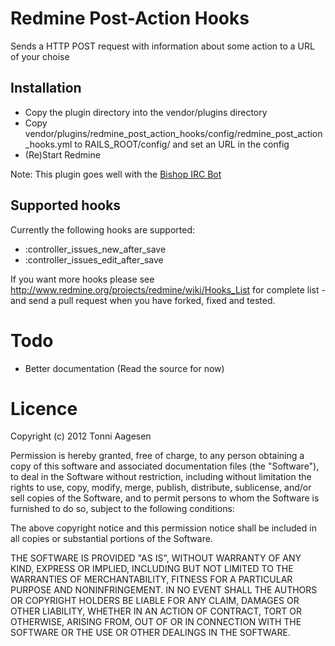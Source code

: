 # Redmine Post-Action Hooks

Sends a HTTP POST request with information about some action to a URL of your choise

## Installation

* Copy the plugin directory into the vendor/plugins directory
* Copy vendor/plugins/redmine_post_action_hooks/config/redmine_post_action_hooks.yml to RAILS_ROOT/config/ and set an URL in the config
* (Re)Start Redmine

Note: This plugin goes well with the [Bishop IRC Bot](https://github.com/ta/bishop)

## Supported hooks

Currently the following hooks are supported:

* :controller_issues_new_after_save
* :controller_issues_edit_after_save

If you want more hooks please see http://www.redmine.org/projects/redmine/wiki/Hooks_List for complete list - and send a pull request when you have forked, fixed and tested.

# Todo

* Better documentation (Read the source for now)

# Licence

Copyright (c) 2012 Tonni Aagesen

Permission is hereby granted, free of charge, to any person obtaining a copy of this software and associated documentation files (the "Software"), to deal in the Software without restriction, including without limitation the rights to use, copy, modify, merge, publish, distribute, sublicense, and/or sell copies of the Software, and to permit persons to whom the Software is furnished to do so, subject to the following conditions:

The above copyright notice and this permission notice shall be included in all copies or substantial portions of the Software.

THE SOFTWARE IS PROVIDED "AS IS", WITHOUT WARRANTY OF ANY KIND, EXPRESS OR IMPLIED, INCLUDING BUT NOT LIMITED TO THE WARRANTIES OF MERCHANTABILITY, FITNESS FOR A PARTICULAR PURPOSE AND NONINFRINGEMENT. IN NO EVENT SHALL THE AUTHORS OR COPYRIGHT HOLDERS BE LIABLE FOR ANY CLAIM, DAMAGES OR OTHER LIABILITY, WHETHER IN AN ACTION OF CONTRACT, TORT OR OTHERWISE, ARISING FROM, OUT OF OR IN CONNECTION WITH THE SOFTWARE OR THE USE OR OTHER DEALINGS IN THE SOFTWARE.